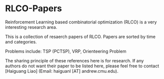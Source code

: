 # RLCO-Papers

Reinforcement Learning based combinatorial optimization (RLCO) is a very interesting research area. 

This is a collection of resaerch papers of RLCO. Papers are sorted by time and categories.

Problems include: TSP (PCTSP), VRP, Orienteering Problem

The sharing principle of these references here is for research. If any authors do not want their paper to be listed here, please feel free to contact [Haiguang Liao]  (Email: haiguanl [AT] andrew.cmu.edu).
